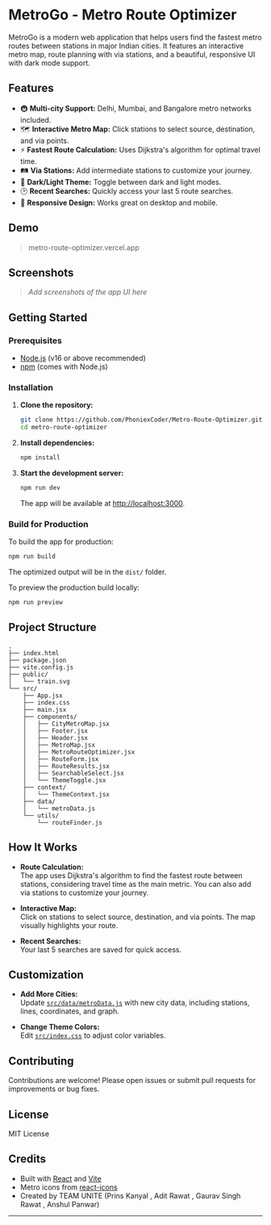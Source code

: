 # MetroGo - Metro Route Optimizer

MetroGo is a modern web application that helps users find the fastest metro routes between stations in major Indian cities. It features an interactive metro map, route planning with via stations, and a beautiful, responsive UI with dark mode support.

## Features

- 🚇 **Multi-city Support:** Delhi, Mumbai, and Bangalore metro networks included.
- 🗺️ **Interactive Metro Map:** Click stations to select source, destination, and via points.
- ⚡ **Fastest Route Calculation:** Uses Dijkstra's algorithm for optimal travel time.
- 🛤️ **Via Stations:** Add intermediate stations to customize your journey.
- 🌙 **Dark/Light Theme:** Toggle between dark and light modes.
- 🕑 **Recent Searches:** Quickly access your last 5 route searches.
- 📱 **Responsive Design:** Works great on desktop and mobile.

## Demo

> metro-route-optimizer.vercel.app

## Screenshots

> _Add screenshots of the app UI here_

## Getting Started

### Prerequisites

- [Node.js](https://nodejs.org/) (v16 or above recommended)
- [npm](https://www.npmjs.com/) (comes with Node.js)

### Installation

1. **Clone the repository:**

   ```sh
   git clone https://github.com/PhoniexCoder/Metro-Route-Optimizer.git
   cd metro-route-optimizer
   ```

2. **Install dependencies:**

   ```sh
   npm install
   ```

3. **Start the development server:**

   ```sh
   npm run dev
   ```

   The app will be available at [http://localhost:3000](http://localhost:3000).

### Build for Production

To build the app for production:

```sh
npm run build
```

The optimized output will be in the `dist/` folder.

To preview the production build locally:

```sh
npm run preview
```

## Project Structure

```
.
├── index.html
├── package.json
├── vite.config.js
├── public/
│   └── train.svg
└── src/
    ├── App.jsx
    ├── index.css
    ├── main.jsx
    ├── components/
    │   ├── CityMetroMap.jsx
    │   ├── Footer.jsx
    │   ├── Header.jsx
    │   ├── MetroMap.jsx
    │   ├── MetroRouteOptimizer.jsx
    │   ├── RouteForm.jsx
    │   ├── RouteResults.jsx
    │   ├── SearchableSelect.jsx
    │   └── ThemeToggle.jsx
    ├── context/
    │   └── ThemeContext.jsx
    ├── data/
    │   └── metroData.js
    └── utils/
        └── routeFinder.js
```

## How It Works

- **Route Calculation:**  
  The app uses Dijkstra's algorithm to find the fastest route between stations, considering travel time as the main metric. You can also add via stations to customize your journey.

- **Interactive Map:**  
  Click on stations to select source, destination, and via points. The map visually highlights your route.

- **Recent Searches:**  
  Your last 5 searches are saved for quick access.

## Customization

- **Add More Cities:**  
  Update [`src/data/metroData.js`](src/data/metroData.js) with new city data, including stations, lines, coordinates, and graph.

- **Change Theme Colors:**  
  Edit [`src/index.css`](src/index.css) to adjust color variables.

## Contributing

Contributions are welcome! Please open issues or submit pull requests for improvements or bug fixes.

## License

MIT License

## Credits

- Built with [React](https://react.dev/) and [Vite](https://vitejs.dev/)
- Metro icons from [react-icons](https://react-icons.github.io/react-icons/)
- Created by TEAM UNITE (Prins Kanyal , Adit Rawat , Gaurav Singh Rawat , Anshul Panwar)

---
